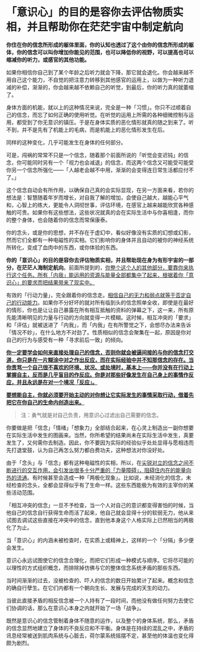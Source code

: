 # 「意识心」的目的是容你去评估物质实相，并且帮助你在茫茫宇宙中制定航向

**你住在你的信念所形成的躯体里面，你的认知也透过了这个由你的信念所形成的躯体，你的信念可以叫你增加你能见的范围，也可以降低你的视野，可以提高也可以缩减你的听力，或感官的其他功能。**

如果你相信你自己到了某个年龄之后听力就会下降，那它就会退化。你会越来越不用自己这个能力，不自觉的把注意力转移到其他感官的运用上，以做为一种听力退减的补偿，渐渐的，你会越来越不依赖自己的听觉，到最后，你的听力真的就萎缩了。

身体方面的机能，就以上的这种情况来说，完全是一种「习惯」。你只不过顺着自己的信念，而忘了如何正确的使用听觉。在听觉的运用上所需的各种细微控制与运用，都受到了你无意识的镇压。于是在身体实质的恶化情形就真的随之到来了。听不到，并不是先有了机能上的毛病，而是机能上的恶化情形发生在后。

同样的这种变化，几乎可能发生在身体的任何部分。

可是，闯祸的常常不只是一个信念，随着那个前面所说的「听觉会变迟钝」的信念，你可能同时另有一个「视力也会减退」的信念，而这两个信念又可能受可能受你另一个信念所强化——「人越老会越不中用，渐渐的会变得连日常生活都应付不了。」

这个信念自动会有所作用，以确保自己真的会实际显现，在另一方面来看，若你的想法是：智慧随着年岁而增长，对自我了解的增加，会使自己越大，越能心平气和，心智上的练大，更能令人洞彻世事，评估环境，在感官上越来越能欣赏各种感触的可贵。如果你有这些想法，这些状况就真的会在实际生活中与你喜相逢，而你的整个身体，也会随着你的信念而常保康泰。

你的念头，或是你的思想，并不存在于虚幻中，看似好像没有实质的幻想或幻影，然而它们全都有一种电磁性的实相。它们影响你的身体并且自动的被你的神经系统所转化，变成了血肉中的东西，或你体验的东西。

**你的「意识心」的目的是容你去评估物质实相，并且帮助现在身为有形宇宙的一部分，在茫茫人海制定航向**。前面所提到的，<u>你整个这个人的其他部分，要靠你来执行这个任务。所有「内我」能运用的资源与能量全部都集中了起来，根据着你「意识心」的要求而把结果带来了现实中。</u>

有效的「行动力量」，完全跟着你的信念走。<u>相信自己的无力和弱点就等于否定自己的行动能力</u>。如果你不分好坏的就对所有临到头的信念照单全收，即使是在最好的情形，你也是让让自己暴露在所有相互抵触的资料的弹幕之下，这一来，所有原先能清晰明见的力量与行动的方向就变得一片模糊。这时候，相互冲突的「要求」和「评估」就被送进了「内我」，而「内我」在有所警觉之下，会想尽办法来告诉「情况不妙」，在什么地方不对劲了。性质相似的信念会聚集在一起，原因是你对自己的行为与感受有一种「寻求前后一致」的倾向。

<u>**你一定要学会如何来直接处理自己的信念，否则你就会被逼间接的与你的信念打交道，你只是在一片糊涂中对之作出反应，而在实际经验中并不知那信念的存在。当你责骂一个自己很不喜欢的环境、状况、或处境时，基本上——你并没有在行动上掌握自主，反而是几乎盲目的作反应。你是对那些好像发生在自己身上的事情作反应，并且永远是在对一个境况「反应」。**</u>

**<u>要想能自主，你就必须要开始主动的对你想让它实际发生的事情采取行动，借着先把它在你自己的生命内创造出来。</u>**

> 注：勇气就是对自己负责，用意识心过滤出自己需要的信念。

你要做是把「信念」「情绪」「想象力」全部结合起来，在心灵上制造出一副你想要在实际生活中发生的图画来。当然，你所希望的结果尚未在实际生活中发生，真要发生了，又何需你去制造。因此，你不要因为实际的经验似乎处处显得与愿相违而先打退堂鼓，认为自己再怎么努力都白费功夫，这种想法对你没好处。

由于「念头」与「信念」都有这种电磁性的实相，所以，在<u>尖锐对立的信念之间不断进行的交互作用，会引发出很多十分严重的「力量障碍」，阻碍住内在的能量向外的流通</u>。有时候甚至会造成一种「两极化现象」。比如说，未经消化的信念，未经检查的念头，全都会显得似乎有了生命一样。这些东西能极为有效的主宰你的某些活动范围。

「相互冲突的信念」一旦不予检查，当一个人对自己的意识都变得害怕的时候，当他自己的信念自行获得生命而活了起来，他自己就会显得十分的软弱无力，他从来试图去调试这些直接在冲突中的信念，直到他本身这个人格实际上已然相当的两极化了为止。

当「意识心」的内涵未被检查时，在实质上或精神上，这样的一个「分隔」多少便会发生。

意识心永远试图使它的信念合理化，而把它们形成一种模式与顺序。它将尽可能的以理性的方式组织概念，而排除掉仿佛与它的整体信念系统矛盾的那些东西。

当时间渐渐的过去，没被检查的、吓人的信念的数日开始累计了起来。概念和信念的确自行孽生。在它们内都有一个朝向生长、发展与完成的天生的动力。

当彼此直接矛盾的相反信念被一个人持有了一段时间，而他没有做任何努力去使它们协调的话，那么在意识心本身之内就开始了一场「战争」。

既然是意识心的信念管制着身体不随意的运作，以及整个的身体系统，那么，矛盾的信念显然地建立了身体的不良反应和不平衡。身体是在持续的混乱之中，矛盾的讯息经常被送到肌肉系统与心脏去，荷尔蒙系统摇摆不定，甚至他的体温也变化得颇为剧烈。





